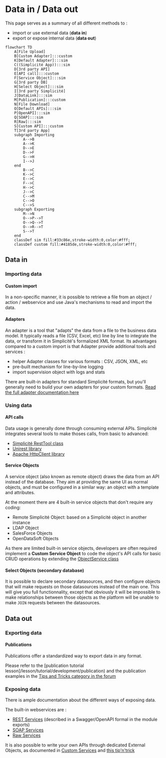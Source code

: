 Data in / Data out
====================

This page serves as a summary of all different methods to :
- import or use external data (**data in**)
- export or expose internal data (**data out**)

```mermaid
flowchart TD
    A[File Upload]
    B[Custom Adapter]:::custom
    K[Default Adapter]:::sim
    C((Simplicité App)):::sim
    D[3rd party API]
    E[API call]:::custom
    F[Service Object]:::sim
    G[3rd party DB]
    H[Select Object]:::sim
    I[3rd party Simplicité]
    J[DataLink]:::sim
    M[Publication]:::custom
    N[File Download]
    O[Default APIs]:::sim
    P[OpenAPI]:::sim
    Q[SOAP]:::sim
    R[Raw]:::sim
    S[Custom API]:::custom
    T[3rd party App]
    subgraph Importing
        A-->B
        A-->K
        D-->E
        D-->F
        G-->H
        I-->J
    end
        B-->C
        K-->C
        E-->C
        F-->C
        H-->C
        J-->C
        C-->M
        C-->O
        C-->S
    subgraph Exporting
        M-->N
        O-->P-->T
        O-->Q-->T
        O-->R-->T
        S-->T
    end
    classDef sim fill:#33c86e,stroke-width:0,color:#fff;
    classDef custom fill:#4185de,stroke-width:0,color:#fff;
```

Data in
---------------------------

### Importing data

#### Custom import

In a non-specific manner, it is possible to retrieve a file from an object / action / webservice and use Java's mechanisms to read and import the data.

#### Adapters 

An adapter is a tool that "adapts" the data from a file to the business data model. It typically reads a file (CSV, Excel, etc) line by line to integrate the data, or transform it in Simplicité's formalized XML format. Its advantages compared to a custom import is that Adapter provide additional tools and services : 
- helper Adapter classes for various formats : CSV, JSON, XML, etc 
- pre-built mechanism for line-by-line logging
- import supervision object with logs and stats

There are built-in adapters for standard Simplicité formats, but you'll generally need to build your own adapters for your custom formats. [Read the full adapter documentation here](/lesson/docs/integration/adapters/adapters)

### Using data

#### API calls

Data usage is generally done through consuming external APIs. Simplicité integrates several tools to make thoses calls, from basic to advanced:
- [Simplicité RestTool class](https://platform.simplicite.io/current/javadoc/com/simplicite/util/tools/RESTTool.html)
- [Unirest library](https://kong.github.io/unirest-java/#requests)
- [Apache HttpClient library](https://hc.apache.org/httpcomponents-client-4.5.x/index.html)

#### Service Objects

A service object (also known as remote object) draws the data from an API instead of the database. They aim at providing the same UI as normal objects, and must be configured in a similar way: an object with a template and attributes.

At the moment there are 4 built-in service objects that don't require any coding:
- Remote Simplicité Object: based on a Simplicité object in another instance
- LDAP Object
- SalesForce Objects
- OpenDataSoft Objects

As there are limited built-in service objects, developers are often required implement a **Custom Service Object** to code the object's API calls for basic CRUD operations by extending the [ObjectService class](https://platform.simplicite.io/current/javadoc/com/simplicite/util/ObjectService.html)

#### Select Objects (secondary database)

It is possible to declare secondary datasources, and then configure objects that will make requests on those datasources instead of the main one. This will give you full functionnality, except that obviously it will be impossible to make relationships between those objects as the platform will be unable to make `JOIN` requests between the datasources.

Data out
---------------------------

### Exporting data

#### Publications

Publications offer a standardized way to export data in any format. 

Please refer to the [publication tutorial lesson]/lesson/tutorial/development/publication) and the publication examples in the [Tips and Tricks category in the forum](https://community.simplicite.io/t/tips-and-tricks-list/2112#integration-adapters-importing-data-publications-exporting-data-webservices-exposing-data-4)

### Exposing data

There is ample documentation about the different ways of exposing data. 

The built-in webservices are :
- [REST Services](/lesson/docs/integration/rest-services) (described in a Swagger/OpenAPI formal in the module exports)
- [SOAP Services](/lesson/docs/integration/soap-services)
- [Raw Services](/lesson/docs/integration/raw-services)

It is also possible to write your own APIs through dedicated External Objects, as documented in [Custom Services](/lesson/docs/integration/custom-services) and [this tip'n'trick](https://community.simplicite.io/t/custom-webservice-example/1970)





